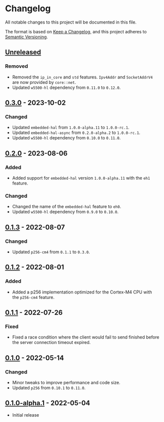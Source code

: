 # Changelog
All notable changes to this project will be documented in this file.

The format is based on [Keep a Changelog](https://keepachangelog.com/en/1.0.0/),
and this project adheres to [Semantic Versioning](https://semver.org/spec/v2.0.0.html).

## [Unreleased]
### Removed
- Removed the `ip_in_core` and `std` features.  `Ipv4Addr` and `SocketAddrV4` are now provided by `core::net`.
- Updated `w5500-hl` dependency from `0.11.0` to `0.12.0`.

## [0.3.0] - 2023-10-02
### Changed
- Updated `embedded-hal` from `1.0.0-alpha.11` to `1.0.0-rc.1`.
- Updated `embedded-hal-async` from `0.2.0-alpha.2` to `1.0.0-rc.1`.
- Updated `w5500-hl` dependency from `0.10.0` to `0.11.0`.

## [0.2.0] - 2023-08-06
### Added
- Added support for `embedded-hal` version `1.0.0-alpha.11` with the `eh1` feature.

### Changed
- Changed the name of the `embedded-hal` feature to `eh0`.
- Updated `w5500-hl` dependency from `0.9.0` to `0.10.0`.

## [0.1.3] - 2022-08-07
### Changed
- Updated `p256-cm4` from `0.1.1` to `0.3.0`.

## [0.1.2] - 2022-08-01
### Added
- Added a p256 implementation optimized for the Cortex-M4 CPU with the `p256-cm4` feature.

## [0.1.1] - 2022-07-26
### Fixed
- Fixed a race condition where the client would fail to send finished before the server connection timeout expired.

## [0.1.0] - 2022-05-14
### Changed
- Minor tweaks to improve performance and code size.
- Updated `p256` from `0.10.1` to `0.11.0`.

## [0.1.0-alpha.1] - 2022-05-04
- Initial release

[Unreleased]: https://github.com/newAM/w5500-rs/compare/tls%2Fv0.3.0...HEAD
[0.3.0]: https://github.com/newAM/w5500-rs/compare/tls%2Fv0.2.0...tls%2Fv0.3.0
[0.2.0]: https://github.com/newAM/w5500-rs/compare/tls%2Fv0.1.3...tls%2Fv0.2.0
[0.1.3]: https://github.com/newAM/w5500-rs/compare/tls%2Fv0.1.2...tls%2Fv0.1.3
[0.1.2]: https://github.com/newAM/w5500-rs/compare/tls%2Fv0.1.1...tls%2Fv0.1.2
[0.1.1]: https://github.com/newAM/w5500-rs/compare/tls%2Fv0.1.0...tls%2Fv0.1.1
[0.1.0]: https://github.com/newAM/w5500-rs/releases/tag/tls%2Fv0.1.0-alpha.1...tls%2Fv0.1.0
[0.1.0-alpha.1]: https://github.com/newAM/w5500-rs/releases/tag/tls%2Fv0.1.0-alpha.1
